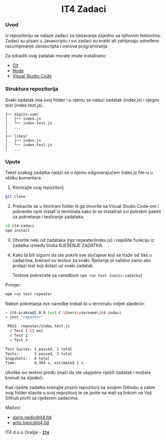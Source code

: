 <h1 align="center">IT4 Zadaci</h1>

### Uvod

U repozitoriju se nalaze zadaci za rješavanje zajedno sa njihovim testovima. Zadaci su pisani u Javascriptu i svi zadaci su kratki ali zahtjevaju određeno razumijevanje Javascripta i osnova programiranja.

Za odraditi ovaj zadatak morate imate instalirano: 
-   [Git](https://git-scm.com/)
-   [Node](https://nodejs.org/en/)
-   [Visual Studio Code](https://code.visualstudio.com/)


### Struktura repozitorija

Svaki zadatak ima svoj folder i u njemu se nalazi zadatak (index.js) i njegov test (index.test.js). 

```ascii
├── digits-sum/
│   ├── index.js
│   └── index.test.js
│   ...
|
├── likes/
│   ├── index.js
│   └── index.test.js
│   ...
```

### Upute

Tekst svakog zadatka nalazi se u njemu odgovarajućem index.js file-u u obliku komentara. 

1.  Klonirajte ovaj repozitorij

```bash
git clone 
```
2.  Prebacite se u klonirani folder ili ga otvorite sa Visual Studio Code-om i pokrenite npm install iz terminala kako bi se instalirali svi potrebni paketi za pokretanje i testiranje zadataka.

```bash
cd it4-zadaci
npm install
```
3.  Otvorite neki od zadataka (npr repeater/index.js) i napišite funkciju iz zadatka između bloka RJEŠENJE ZADATKA. 

4.  Kako bi bili sigurni da ste pokrili sve slučajeve koji se traže od Vas u zadacima, kreirani su testovi za svaki. Rješenje je validno samo ako prolazi test koji dolazi uz svaki zadatak.

    Testove pokrećete sa naredbom ```npm run test {naziv-zadatka}```

Primjer:
```bash
npm run test repeater
```
Nakon pokretanja ove naredbe trebali bi u terminalu vidjeti sljedeće:
```bash
> it4-praksa@1.0.0 test C:\Users\username\it4-zadaci
> jest "repeater"

 PASS  repeater/index.test.js
  √ Test 1 (1 ms)
  √ Test 2
  √ Test 3

Test Suites: 1 passed, 1 total
Tests:       3 passed, 3 total
Snapshots:   0 total
Time:        0.364 s, estimated 1 s
```
Ukoliko svi testovi prođu znači da ste uspješno riješili zadatak i možete krenuti na sljedeći.

Kad riješite zadatke kreirajte prazni repozitorij na svojem Githubu a zatim ovaj folder stavite u svoj repozitorij te se javite na mail sa linkom na Vaš Github profil sa riješenim zadacima.

Mailovi:
-   [dario.nedic@it4.ltd](dario.nedic@it4.ltd)
-   [anto.topic@it4.ltd](dario.nedic@it4.ltd)





IT4 d.o.o Orašje  - **[`IT4`](https://it4.ltd)**